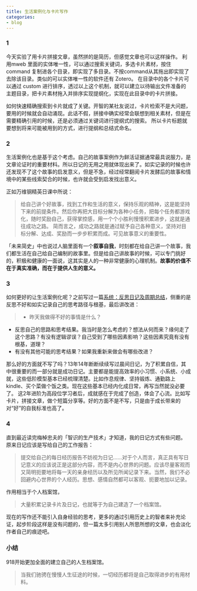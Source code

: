 ```yaml
---
title: 生活案例化与卡片写作
categories: 
- blog
---
```


### 1
今天实验了用卡片拼接文章，虽然拼的是简历，但感觉文章也可以这样操作。
利用mweb 里面的实体唯一性，可以通过搜索关键词，多选卡片素材，按住 command 复制进各个目录，即实现了多目录。不按command从其拖出即实现了去除该目录。类似的可以实体唯一性的软件还有 Zotero。
在目录中的各个卡片可以通过 custom 进行排序，透过以上这个机制，就可以建立以待输出文件准备的主题目录，把卡片素材拖入并排序实现提纲化，实现在此目录中的卡片拼接。

如何快速精确搜索到卡片就成了关键。开智的某社友说过，卡片检索不是大问题，要用的时候就会自动涌现。此话不假，拼接中确实经常会联想到相关素材，但是在需要精确引用的时候，还是必须通过关键词进行提纲式的搜索。
所以卡片标题就要想到将来可能被用到的方式，进行提纲和总结式命名。

### 2
生活案例化也是基于这个考虑。自己的故事案例作为鲜活证据通常最具说服力，是文章论证时的重要材料。所以日记的无用之用就体现出来了。如实记录的时候也许还发现不了这个故事的启发意义，但是不急，经过经常翻阅卡片发酵后的故事和情境中的某些线索契合的时候，也许就会受到启发找出意义。

正如万维钢精英日课中所说：
> 给自己讲个好故事，找到工作和生活的意义，保持乐观的精神，这是能坚持下来的前提条件。然后你再把大目标分解为各种小任务，把每个任务都游戏化，随时奖励自己，获得掌控感，用一个个小胜利慢慢积累进步，这就是通往成功之路。
简而言之，成功之路就是通过赋予自己各种意义，坚持对目标分解、达成、奖励而一步步积累而成。可见故事意义的重要性。

「未来简史」中也说过人脑里面有一个**叙事自我**，时刻都在给自己讲一个故事，我们都生活在自己给自己编制的故事里。但是给自己讲故事的时候，可以专门挑好的，积极和健康的一面说，这其实是人的一种非常健康的心理机制。**故事的价值不在于真实准确，而在于提供人生的意义。**

### 3
如何更好的让生活案例化呢？之前写过一篇[系统：反思日记及周期总结](https://bigv027.github.io/SummarySys.html)，侧重的是反思不好和如实记录自己的思考路径与根基，最后讲改进：
> - 昨天我做得不好的事情是什么？
- 反思自己的思路和思考结果。我当时是怎么考虑的？想法从何而来？缘何走了这个思路？有没有逻辑谬误？自己受到了哪些因素影响？这些因素究竟有没有根基，道理？
- 有没有其他可能的思考结果？如果我重新来做会有哪些改进？

那么好的方面就不写了吗？13年14年断断续续写过晨间日记，为了积累自信，其中很重要的而一部分就是成功日记。主要都是能提高效率的小习惯、小系统、小成就，这些低阶模型基本已经梳理清楚。比如作息规律、坚持锻炼、通勤路上kindle、买个菜做个饭之类。现在这些基本已经内化成日常，再写当然就没必要了。
这2年进阶为高段位学习者后，成就感在于完成了创造，体会了心流。比如写卡片，拼接文章，做个短篇分享等。好的方面不是不写，只是由于成长带来的对“好”的自我标准也高了。

### 4
直到最近读完梅棹忠夫的「智识的生产技术」才知道，我的日记方式有些问题。
原来日记应该是写给自己的工作报告：
> 提交给自己的每日经历报告不妨视为日记……对于个人而言，真正具有写日记意义的应该说正是这部分内容，而不是内心世界的问题。应该尽量客观而又简明扼要地将每一天的亲身经历以及所见所闻记录下来。当然，我们不必回避内心世界的个人经历。思想、感情自然都可以客观、扼要地加以记录。

作用相当于个人档案馆，
> 大量积累记录卡片及日记，也就等于为自己建造了一个档案馆。

现在的写作还不能引入自身经验的思考，更多的通过引用历史上的智者来补充论证，起步阶段这样是没有问题的，但一篇太多引用别人所思所想的文章，也会淡化作者自己的痕迹吧。

### 小结
 918开始更加全面的建立自己的人生档案馆。
 > 当我们驰骋在慢慢人生征途的时候，一切经历都将是自己取得进步的有用材料。
 
 


